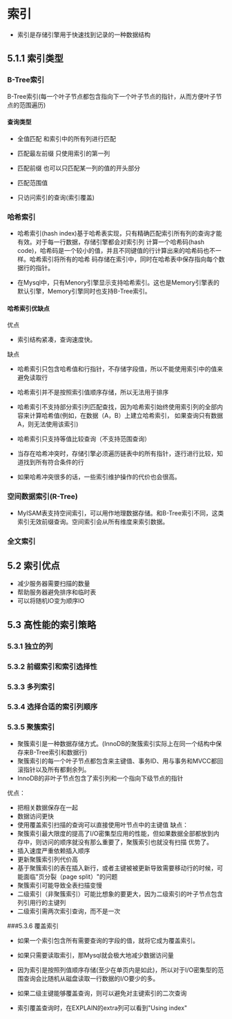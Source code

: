 # 索引
- 索引是存储引擎用于快速找到记录的一种数据结构

## 5.1.1 索引类型

### B-Tree索引
B-Tree索引(每一个叶子节点都包含指向下一个叶子节点的指针，从而方便叶子节点的范围遍历)

#### 查询类型
- 全值匹配 和索引中的所有列进行匹配

- 匹配最左前缀 只使用索引的第一列

- 匹配前缀 也可以只匹配某一列的值的开头部分

- 匹配范围值

- 只访问索引的查询(索引覆盖)

### 哈希索引
- 哈希索引(hash index)基于哈希表实现，只有精确匹配索引所有列的查询才能有效。对于每一行数据，存储引擎都会对索引列
  计算一个哈希码(hash code)，哈希码是一个较小的值，并且不同键值的行计算出来的哈希码也不一样。哈希索引将所有的哈希
  码存储在索引中，同时在哈希表中保存指向每个数据行的指针。
  
- 在Mysql中，只有Menory引擎显示支持哈希索引。这也是Memory引擎表的默认引擎，Memory引擎同时也支持B-Tree索引。

#### 哈希索引优缺点
 优点
- 索引结构紧凑，查询速度快。
  
缺点
- 哈希索引只包含哈希值和行指针，不存储字段值，所以不能使用索引中的值来避免读取行
  
- 哈希索引并不是按照索引值顺序存储，所以无法用于排序
- 哈希索引不支持部分索引列匹配查找，因为哈希索引始终使用索引列的全部内容来计算哈希值(例如，在数据（A，B）上建立哈希索引，
如果查询只有数据A，则无法使用该索引)
  
- 哈希索引只支持等值比较查询（不支持范围查询）
- 当存在哈希冲突时，存储引擎必须遍历链表中的所有指针，逐行进行比较，知道找到所有符合条件的行
- 如果哈希冲突很多的话，一些索引维护操作的代价也会很高。

### 空间数据索引(R-Tree)
- MyISAM表支持空间索引，可以用作地理数据存储。和B-Tree索引不同，这类索引无效前缀查询。空间索引会从所有维度来索引数据。

### 全文索引

## 5.2 索引优点
- 减少服务器需要扫描的数量
- 帮助服务器避免排序和临时表
- 可以将随机IO变为顺序IO

## 5.3 高性能的索引策略
### 5.3.1 独立的列
### 5.3.2 前缀索引和索引选择性
### 5.3.3 多列索引
### 5.3.4 选择合适的索引列顺序
### 5.3.5 聚簇索引
- 聚簇索引是一种数据存储方式。(InnoDB的聚簇索引实际上在同一个结构中保存来B-Tree索引和数据行)
- 聚簇索引的每一个叶子节点都包含来主键值、事务ID、用与事务和MVCC都回滚指针以及所有都剩余列。
- InnoDB的非叶子节点包含了索引列和一个指向下级节点的指针

优点：
- 把相关数据保存在一起
- 数据访问更快
- 使用覆盖索引扫描的查询可以直接使用叶节点中的主键值
缺点：
- 聚簇索引最大限度的提高了I/O密集型应用的性能，但如果数据全部都放到内存中，则访问的顺序就没有那么重要了，聚簇索引也就没有扫描
  优势了。
- 插入速度严重依赖插入顺序
- 更新聚簇索引列代价高
- 基于聚簇索引的表在插入新行，或者主键被被更新导致需要移动行的时候，可能面临"页分裂（page split）"的问题
- 聚簇索引可能导致全表扫描变慢
- 二级索引（非聚簇索引）可能比想象的要更大，因为二级索引的叶子节点包含列引用行的主键列
- 二级索引需两次索引查询，而不是一次


###5.3.6 覆盖索引
- 如果一个索引包含所有需要查询的字段的值，就将它成为覆盖索引。

- 如果只需要读取索引，那Mysql就会极大地减少数据访问量
- 因为索引是按照列值顺序存储(至少在单页内是如此)，所以对于I/O密集型的范围查询会比随机从磁盘读取一行数据的I/O要少的多。
- 如果二级主键能够覆盖查询，则可以避免对主键索引的二次查询

- 索引覆盖查询时，在EXPLAIN的extra列可以看到"Using index"
